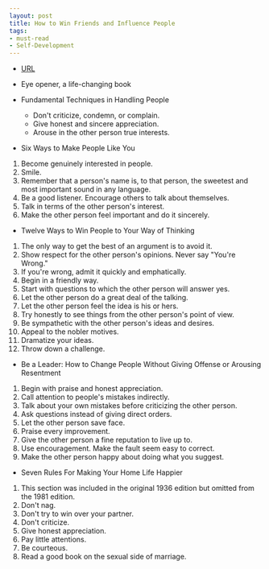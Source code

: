 ```yaml
---
layout: post
title: How to Win Friends and Influence People
tags:
- must-read
- Self-Development
---
```



- [URL](https://www.amazon.com/How-Win-Friends-Influence-People/dp/0671027034/ref=tmm_pap_swatch_0?_encoding=UTF8&qid=1497747601&sr=1-1)
- Eye opener, a life-changing book
- Fundamental Techniques in Handling People
    - Don't criticize, condemn, or complain.
    - Give honest and sincere appreciation.
    - Arouse in the other person true interests. 

- Six Ways to Make People Like You

1. Become genuinely interested in people.
2. Smile.
3. Remember that a person's name is, to that person, the sweetest and most important sound in any language.
4. Be a good listener. Encourage others to talk about themselves.
5. Talk in terms of the other person's interest.
6. Make the other person feel important and do it sincerely.

- Twelve Ways to Win People to Your Way of Thinking

1. The only way to get the best of an argument is to avoid it.
2. Show respect for the other person's opinions. Never say "You're Wrong."
3. If you're wrong, admit it quickly and emphatically.
4. Begin in a friendly way.
5. Start with questions to which the other person will answer yes.
6. Let the other person do a great deal of the talking.
7. Let the other person feel the idea is his or hers.
8. Try honestly to see things from the other person's point of view.
9. Be sympathetic with the other person's ideas and desires.
10. Appeal to the nobler motives.
11. Dramatize your ideas.
12. Throw down a challenge.

- Be a Leader: How to Change People Without Giving Offense or Arousing Resentment

1. Begin with praise and honest appreciation.
2. Call attention to people's mistakes indirectly.
3. Talk about your own mistakes before criticizing the other person.
4. Ask questions instead of giving direct orders.
5. Let the other person save face.
6. Praise every improvement.
7. Give the other person a fine reputation to live up to.
8. Use encouragement. Make the fault seem easy to correct.
9. Make the other person happy about doing what you suggest.

- Seven Rules For Making Your Home Life Happier
1. This section was included in the original 1936 edition but omitted from the 1981 edition.
2. Don't nag.
3. Don't try to win over your partner.
4. Don't criticize.
5. Give honest appreciation.
6. Pay little attentions.
7. Be courteous.
8. Read a good book on the sexual side of marriage.

